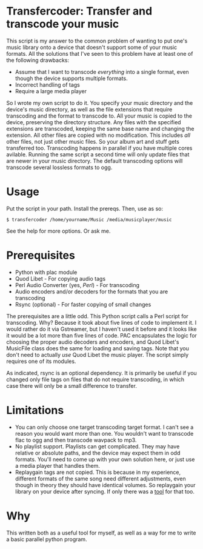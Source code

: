 # Transfercoder: Transfer and transcode your music

This script is my answer to the common problem of wanting to put one's
music library onto a device that doesn't support some of your music
formats. All the solutions that I've seen to this problem have at least one of the following drawbacks:

* Assume that I want to transcode *everything* into a single format,
  even though the device supports multiple formats.
* Incorrect handling of tags
* Require a large media player

So I wrote my own script to do it. You specify your music directory
and the device's music directory, as well as the file extensions that
require transcoding and the format to transcode to. All your music is
copied to the device, preserving the directory structure. Any files
with the specified extensions are transcoded, keeping the same base
name and changing the extension. All other files are copied with no
modification. This includes *all* other files, not just other music
files. So your album art and stuff gets transferred too. Transcoding
happens in parallel if you have multiple cores avilable. Running the
same script a second time will only update files that are newer in
your music directory. The default transcoding options will transcode
several lossless formats to ogg.

# Usage

Put the script in your path. Install the prereqs. Then, use as so:

    $ transfercoder /home/yourname/Music /media/musicplayer/music

See the help for more options. Or ask me.

# Prerequisites

* Python with plac module
* Quod Libet - For copying audio tags
* Perl Audio Converter (yes, *Perl*) - For transcoding
* Audio encoders and/or decoders for the formats that you are
  transcoding
* Rsync (optional) - For faster copying of small changes

The prerequisites are a little odd. This Python script calls a Perl
script for transcoding. Why? Because it took about five lines of code
to implement it. I would rather do it via Gstreamer, but I haven't
used it before and it looks like it would be a lot more than five
lines of code. PAC encapsulates the logic for choosing the proper
audio decoders and encoders, and Quod Libet's MusicFile class does the
same for loading and saving tags. Note that you don't need to actually
*use* Quod Libet the music player. The script simply requires one of
its modules.

As indicated, rsync is an optional dependency. It is primarily be
useful if you changed only file tags on files that do not require
transcoding, in which case there will only be a small difference to
transfer.

# Limitations

* You can only choose one target transcoding target format. I can't
  see a reason you would want more than one. You wouldn't want to
  transcode flac to ogg and then transcode wavpack to mp3.
* No playlist support. Playlists can get complicated. They may have
  relative or absolute paths, and the device may expect them in odd
  formats. You'll need to come up with your own solution here, or just
  use a media player that handles them.
* Replaygain tags are not copied. This is because in my experience,
  different formats of the same song need different adjustments, even
  though in theory they should have identical volumes. So replaygain
  your library on your device after syncing. If only there was a
  [tool](https://github.com/DarwinAwardWinner/rganalysis) for that
  too.

# Why

This written both as a useful tool for myself, as well as a way for me
to write a basic parallel python program.
